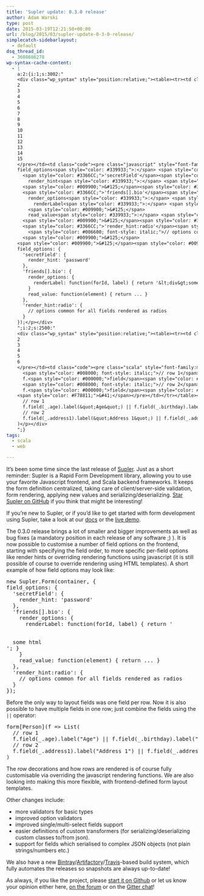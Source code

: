 ```yaml
---
title: 'Supler update: 0.3.0 release'
author: Adam Warski
type: post
date: 2015-03-19T12:21:50+00:00
url: /blog/2015/03/supler-update-0-3-0-release/
simplecatch-sidebarlayout:
  - default
dsq_thread_id:
  - 3608686278
wp-syntax-cache-content:
  - |
    a:2:{i:1;s:3002:"
    <div class="wp_syntax" style="position:relative;"><table><tr><td class="line_numbers"><pre>1
    2
    3
    4
    5
    6
    7
    8
    9
    10
    11
    12
    13
    14
    15
    </pre></td><td class="code"><pre class="javascript" style="font-family:monospace;"><span style="color: #000066; font-weight: bold;">new</span> Supler.<span style="color: #660066;">Form</span><span style="color: #009900;">&#40;</span>container<span style="color: #339933;">,</span> <span style="color: #009900;">&#123;</span>
    field_options<span style="color: #339933;">:</span> <span style="color: #009900;">&#123;</span>
      <span style="color: #3366CC;">'secretField'</span><span style="color: #339933;">:</span> <span style="color: #009900;">&#123;</span>
        render_hint<span style="color: #339933;">:</span> <span style="color: #3366CC;">'password'</span> 
      <span style="color: #009900;">&#125;</span><span style="color: #339933;">,</span>
      <span style="color: #3366CC;">'friends[].bio'</span><span style="color: #339933;">:</span> <span style="color: #009900;">&#123;</span>
        render_options<span style="color: #339933;">:</span> <span style="color: #009900;">&#123;</span>
          renderLabel<span style="color: #339933;">:</span> <span style="color: #000066; font-weight: bold;">function</span><span style="color: #009900;">&#40;</span>forId<span style="color: #339933;">,</span> label<span style="color: #009900;">&#41;</span> <span style="color: #009900;">&#123;</span> <span style="color: #000066; font-weight: bold;">return</span> <span style="color: #3366CC;">'&lt;div&gt;some html&lt;/div&gt;'</span><span style="color: #339933;">;</span> <span style="color: #009900;">&#125;</span> 
        <span style="color: #009900;">&#125;</span>
        read_value<span style="color: #339933;">:</span> <span style="color: #000066; font-weight: bold;">function</span><span style="color: #009900;">&#40;</span>element<span style="color: #009900;">&#41;</span> <span style="color: #009900;">&#123;</span> <span style="color: #000066; font-weight: bold;">return</span> ... <span style="color: #009900;">&#125;</span> 
      <span style="color: #009900;">&#125;</span><span style="color: #339933;">,</span>
      <span style="color: #3366CC;">'render_hint:radio'</span><span style="color: #339933;">:</span> <span style="color: #009900;">&#123;</span>
        <span style="color: #006600; font-style: italic;">// options common for all fields rendered as radios</span>
      <span style="color: #009900;">&#125;</span>
    <span style="color: #009900;">&#125;</span><span style="color: #009900;">&#41;</span><span style="color: #339933;">;</span></pre></td></tr></table><p class="theCode" style="display:none;">new Supler.Form(container, {
    field_options: {
      'secretField': {
        render_hint: 'password' 
      },
      'friends[].bio': {
        render_options: {
          renderLabel: function(forId, label) { return '&lt;div&gt;some html&lt;/div&gt;'; } 
        }
        read_value: function(element) { return ... } 
      },
      'render_hint:radio': {
        // options common for all fields rendered as radios
      }
    });</p></div>
    ";i:2;s:2500:"
    <div class="wp_syntax" style="position:relative;"><table><tr><td class="line_numbers"><pre>1
    2
    3
    4
    5
    6
    </pre></td><td class="code"><pre class="scala" style="font-family:monospace;">form<span style="color: #F78811;">&#91;</span>Person<span style="color: #F78811;">&#93;</span><span style="color: #F78811;">&#40;</span>f <span style="color: #000080;">=&gt;</span> List<span style="color: #F78811;">&#40;</span>
      <span style="color: #008000; font-style: italic;">// row 1</span>
      f.<span style="color: #000000;">field</span><span style="color: #F78811;">&#40;</span><span style="color: #000080;">_</span>.<span style="color: #000000;">age</span><span style="color: #F78811;">&#41;</span>.<span style="color: #000000;">label</span><span style="color: #F78811;">&#40;</span><span style="color: #6666FF;">&quot;Age&quot;</span><span style="color: #F78811;">&#41;</span> || f.<span style="color: #000000;">field</span><span style="color: #F78811;">&#40;</span><span style="color: #000080;">_</span>.<span style="color: #000000;">birthday</span><span style="color: #F78811;">&#41;</span>.<span style="color: #000000;">label</span><span style="color: #F78811;">&#40;</span><span style="color: #6666FF;">&quot;Birthday&quot;</span><span style="color: #F78811;">&#41;</span>,
      <span style="color: #008000; font-style: italic;">// row 2</span>
      f.<span style="color: #000000;">field</span><span style="color: #F78811;">&#40;</span><span style="color: #000080;">_</span>.<span style="color: #000000;">address1</span><span style="color: #F78811;">&#41;</span>.<span style="color: #000000;">label</span><span style="color: #F78811;">&#40;</span><span style="color: #6666FF;">&quot;Address 1&quot;</span><span style="color: #F78811;">&#41;</span> || f.<span style="color: #000000;">field</span><span style="color: #F78811;">&#40;</span><span style="color: #000080;">_</span>.<span style="color: #000000;">address2</span><span style="color: #F78811;">&#41;</span>.<span style="color: #000000;">label</span><span style="color: #F78811;">&#40;</span><span style="color: #6666FF;">&quot;Address 2&quot;</span><span style="color: #F78811;">&#41;</span>
    <span style="color: #F78811;">&#41;</span></pre></td></tr></table><p class="theCode" style="display:none;">form[Person](f =&gt; List(
      // row 1
      f.field(_.age).label(&quot;Age&quot;) || f.field(_.birthday).label(&quot;Birthday&quot;),
      // row 2
      f.field(_.address1).label(&quot;Address 1&quot;) || f.field(_.address2).label(&quot;Address 2&quot;)
    )</p></div>
    ";}
tags:
  - scala
  - web

---
```

It’s been some time since the last release of [Supler][1]. Just as a short reminder: Supler is a Rapid Form Development library, allowing you to use your favorite Javascript frontend, and Scala backend frameworks. It keeps the form definition centralized, taking care of client/server-side validation, form rendering, applying new values and serializing/deserializing. [Star Supler on GitHub][1] if you think that might be interesting!

If you’re new to Supler, or if you’d like to get started with form development using Supler, take a look at our [docs][2] or the [live demo][3].

The 0.3.0 release brings a lot of smaller and bigger improvements as well as bug fixes (a mandatory position in each release of any software ;) ). It is now possible to customise a number of field options on the frontend, starting with specifying the field order, to more specific per-field options like render hints or overriding rendering functions using javascript (it is still possible of course to override rendering using HTML templates). A short example of how field options may look like:

<pre lang="javascript" line="1">new Supler.Form(container, {
field_options: {
  'secretField': {
    render_hint: 'password' 
  },
  'friends[].bio': {
    render_options: {
      renderLabel: function(forId, label) { return '

<div>
  some html
</div>'; } 
    }
    read_value: function(element) { return ... } 
  },
  'render_hint:radio': {
    // options common for all fields rendered as radios
  }
});
</pre>

Before the only way to layout fields was one field per row. Now it is also possible to have multiple fields in one row; just combine the fields using the `||` operator:

<pre lang="scala" line="1">form[Person](f => List(
  // row 1
  f.field(_.age).label("Age") || f.field(_.birthday).label("Birthday"),
  // row 2
  f.field(_.address1).label("Address 1") || f.field(_.address2).label("Address 2")
)
</pre>

The row decorations and how rows are rendered is of course fully customisable via overriding the javascript rendering functions. We are also looking into making this more flexible, with frontend-defined form layout templates.

Other changes include:

  * more validators for basic types
  * improved option validators
  * improved single/multi-select fields support
  * easier definitions of custom transformers (for serializing/deserializing custom classes to/from json).
  * support for fields which serialised to complex JSON objects (not plain strings/numbers etc.)

We also have a new [Bintray][4]/[Artifactory][5]/[Travis][6]-based build system, which fully automates the releases so snapshots are always up-to-date!

As always, if you like the project, please [start it on Github][1] or let us know your opinion either here, [on the forum][7] or on the [Gitter chat][8]!

 [1]: https://github.com/softwaremill/supler
 [2]: http://docs.supler.io/en/latest/first.html#first
 [3]: http://demo.supler.io
 [4]: https://bintray.com
 [5]: http://www.jfrog.com/open-source/
 [6]: https://travis-ci.org/softwaremill/supler
 [7]: https://groups.google.com/forum/#!forum/supler
 [8]: https://gitter.im/softwaremill/supler
